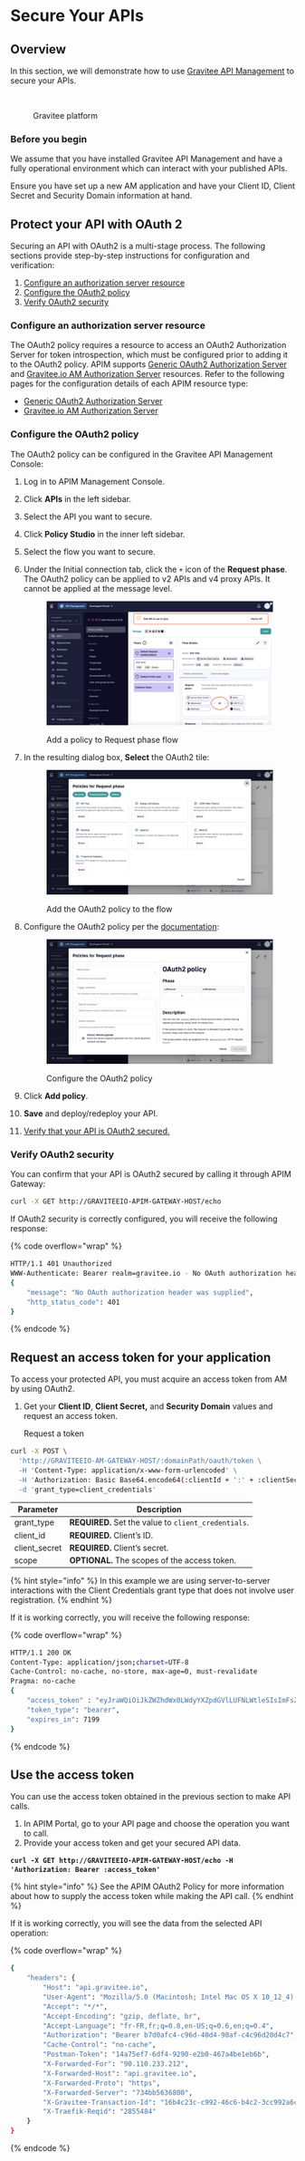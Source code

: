 # Secure Your APIs

## Overview

In this section, we will demonstrate how to use [Gravitee API Management](https://www.gravitee.io/products/api-management) to secure your APIs.

<figure><img src="https://docs.gravitee.io/images/am/current/graviteeio-am-quickstart-secure-apis-overview.png" alt=""><figcaption><p>Gravitee platform</p></figcaption></figure>

### Before you begin

We assume that you have installed Gravitee API Management and have a fully operational environment which can interact with your published APIs.

Ensure you have set up a new AM application and have your Client ID, Client Secret and Security Domain information at hand.

## Protect your API with OAuth 2

Securing an API with OAuth2 is a multi-stage process. The following sections provide step-by-step instructions for configuration and verification:

1. [Configure an authorization server resource](./#configure-an-authorization-server-resource)
2. [Configure the OAuth2 policy](./#configure-the-oauth2-policy)
3. [Verify OAuth2 security](./#verify-oauth2-security)

### Configure an authorization server resource

The OAuth2 policy requires a resource to access an OAuth2 Authorization Server for token introspection, which must be configured prior to adding it to the OAuth2 policy. APIM supports [Generic OAuth2 Authorization Server](https://documentation.gravitee.io/apim/reference/policy-reference/oauth2/generic-oauth2-authorization-server) and [Gravitee.io AM Authorization Server](https://documentation.gravitee.io/apim/reference/policy-reference/oauth2/gravitee.io-am-authorization-server) resources. Refer to the following pages for the configuration details of each APIM resource type:

* [Generic OAuth2 Authorization Server](configure-generic-oauth2-authorization-server.md)
* [Gravitee.io AM Authorization Server](configure-gravitee.io-access-management.md)

### Configure the OAuth2 policy

The OAuth2 policy can be configured in the Gravitee API Management Console:

1. Log in to APIM Management Console.
2. Click **APIs** in the left sidebar.
3. Select the API you want to secure.
4. Click **Policy Studio** in the inner left sidebar.
5. Select the flow you want to secure.
6.  Under the Initial connection tab, click the `+` icon of the **Request phase**. The OAuth2 policy can be applied to v2 APIs and v4 proxy APIs. It cannot be applied at the message level.&#x20;

    <figure><img src="../../../.gitbook/assets/oauth2 add to flow.png" alt=""><figcaption><p>Add a policy to Request phase flow</p></figcaption></figure>
7.  In the resulting dialog box, **Select** the OAuth2 tile:

    <figure><img src="../../../.gitbook/assets/oauth2 policy.png" alt=""><figcaption><p>Add the OAuth2 policy to the flow</p></figcaption></figure>
8.  Configure the OAuth2 policy per the [documentation](https://documentation.gravitee.io/apim/reference/policy-reference/oauth2):

    <figure><img src="../../../.gitbook/assets/oauth2 policy details.png" alt=""><figcaption><p>Configure the OAuth2 policy</p></figcaption></figure>
9. Click **Add policy**.
10. **Save** and deploy/redeploy your API.
11. [Verify that your API is OAuth2 secured.](./#verify-oauth2-security)

### Verify OAuth2 security

You can confirm that your API is OAuth2 secured by calling it through APIM Gateway:

```sh
curl -X GET http://GRAVITEEIO-APIM-GATEWAY-HOST/echo
```

If OAuth2 security is correctly configured, you will receive the following response:

{% code overflow="wrap" %}
```sh
HTTP/1.1 401 Unauthorized
WWW-Authenticate: Bearer realm=gravitee.io - No OAuth authorization header was supplied
{
    "message": "No OAuth authorization header was supplied",
    "http_status_code": 401
}
```
{% endcode %}

## Request an access token for your application

To access your protected API, you must acquire an access token from AM by using OAuth2.

1.  Get your **Client ID**, **Client Secret,** and **Security Domain** values and request an access token.

    Request a token

```sh
curl -X POST \
  'http://GRAVITEEIO-AM-GATEWAY-HOST/:domainPath/oauth/token \
  -H 'Content-Type: application/x-www-form-urlencoded' \
  -H 'Authorization: Basic Base64.encode64(:clientId + ':' + :clientSecret)' \
  -d 'grant_type=client_credentials'
```

| Parameter      | Description                                          |
| -------------- | ---------------------------------------------------- |
| grant\_type    | **REQUIRED.** Set the value to `client_credentials`. |
| client\_id     | **REQUIRED.** Client’s ID.                           |
| client\_secret | **REQUIRED.** Client’s secret.                       |
| scope          | **OPTIONAL.** The scopes of the access token.        |

{% hint style="info" %}
In this example we are using server-to-server interactions with the Client Credentials grant type that does not involve user registration.
{% endhint %}

If it is working correctly, you will receive the following response:

{% code overflow="wrap" %}
```sh
HTTP/1.1 200 OK
Content-Type: application/json;charset=UTF-8
Cache-Control: no-cache, no-store, max-age=0, must-revalidate
Pragma: no-cache
{
    "access_token" : "eyJraWQiOiJkZWZhdWx0LWdyYXZpdGVlLUFNLWtleSIsImFsZyI6IkhTMjU2In0.eyJzdWIiOiI0NTM...QW5rN0h2SEdUOFNMYyJ9.w8A9yKJcuFbE_SYmRRAdGBEz-6nnXg7rdv1S4JD9xGI",
    "token_type": "bearer",
    "expires_in": 7199
}
```
{% endcode %}

## Use the access token

You can use the access token obtained in the previous section to make API calls.

1. In APIM Portal, go to your API page and choose the operation you want to call.
2. Provide your access token and get your secured API data.

<pre data-overflow="wrap"><code><strong>curl -X GET http://GRAVITEEIO-APIM-GATEWAY-HOST/echo -H 'Authorization: Bearer :access_token'
</strong></code></pre>

{% hint style="info" %}
See the APIM OAuth2 Policy for more information about how to supply the access token while making the API call.
{% endhint %}

If it is working correctly, you will see the data from the selected API operation:

{% code overflow="wrap" %}
```sh
{
    "headers": {
        "Host": "api.gravitee.io",
        "User-Agent": "Mozilla/5.0 (Macintosh; Intel Mac OS X 10_12_4) AppleWebKit/537.36 (KHTML, like Gecko) Chrome/59.0.3071.115 Safari/537.36",
        "Accept": "*/*",
        "Accept-Encoding": "gzip, deflate, br",
        "Accept-Language": "fr-FR,fr;q=0.8,en-US;q=0.6,en;q=0.4",
        "Authorization": "Bearer b7d0afc4-c96d-40d4-90af-c4c96d20d4c7",
        "Cache-Control": "no-cache",
        "Postman-Token": "14a75ef7-6df4-9290-e2b0-467a4be1eb6b",
        "X-Forwarded-For": "90.110.233.212",
        "X-Forwarded-Host": "api.gravitee.io",
        "X-Forwarded-Proto": "https",
        "X-Forwarded-Server": "734bb5636800",
        "X-Gravitee-Transaction-Id": "16b4c23c-c992-46c6-b4c2-3cc992a6c6db",
        "X-Traefik-Reqid": "2855484"
    }
}
```
{% endcode %}
